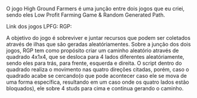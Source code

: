 O jogo High Ground Farmers é uma junção entre dois jogos que eu criei, sendo eles Low Profit Farming Game & Random Generated Path.

Link dos jogos
LPFG:
RGP:

A objetivo do jogo é sobreviver e juntar recursos que podem ser coletados através de ilhas que são geradas aleatóriamentes.
Sobre a junção dos dois jogos, RGP tem como propósito criar um caminho aleatório através de quadrado 4x1x4, que se desloca para 4 lados diferentes aleatóriamente, sendo eles para trás, para frente, esquerda e direita. O script dentro do quadrado realiza o movimento nas quatro direções citadas, porém, caso o quadrado acabe se cercando(o que pode acontecer caso ele se mova de uma forma específica, resultando em um caso onde os quatro lados estão bloquados), ele sobre 4 studs para cima e continua gerando o caminho.
